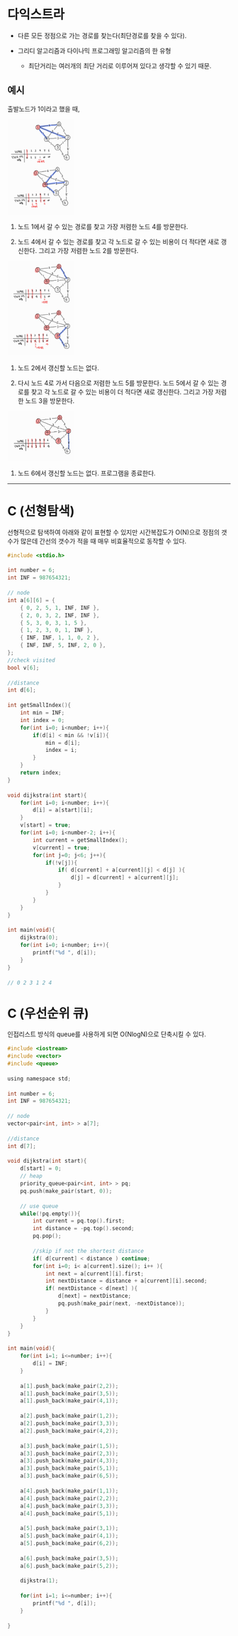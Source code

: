 # 다익스트라

- 다른 모든 정점으로 가는 경로를 찾는다(최단경로를 찾을 수 있다).

- 그리디 알고리즘과 다이나믹 프로그래밍 알고리즘의 한 유형
  - 최단거리는 여러개의 최단 거리로 이루어져 있다고 생각할 수 있기 때문.

## 예시

출발노드가 1이라고 했을 때,

<img width="30%" src="./img/dijstra1.jpg" />

1. 노드 1에서 갈 수 있는 경로를 찾고 가장 저렴한 노드 4를 방문한다.

2. 노드 4에서 갈 수 있는 경로를 찾고 각 노드로 갈 수 있는 비용이 더 적다면 새로 갱신한다. 그리고 가장 저렴한 노드 2를 방문한다.

<img width="30%" src="./img/dijstra2.jpg" />

1. 노드 2에서 갱신할 노드는 없다.

2. 다시 노드 4로 가서 다음으로 저렴한 노드 5를 방문한다. 노드 5에서 갈 수 있는 경로를 찾고 각 노드로 갈 수 있는 비용이 더 적다면 새로 갱신한다. 그리고 가장 저렴한 노드 3을 방문한다.

<img width="30%" src="./img/dijstra3.jpg" />

1. 노드 6에서 갱신할 노드는 없다. 프로그램을 종료한다.

---

# C (선형탐색)

선형적으로 탐색하여 아래와 같이 표현할 수 있지만 시간복잡도가 O(N)으로 정점의 갯수가 많은데 간선의 갯수가 적을 때 매우 비효율적으로 동작할 수 있다.

```c
#include <stdio.h>

int number = 6;
int INF = 987654321;

// node
int a[6][6] = {
	{ 0, 2, 5, 1, INF, INF },
	{ 2, 0, 3, 2, INF, INF },
	{ 5, 3, 0, 3, 1, 5 },
	{ 1, 2, 3, 0, 1, INF },
	{ INF, INF, 1, 1, 0, 2 },
	{ INF, INF, 5, INF, 2, 0 },
};
//check visited
bool v[6];

//distance
int d[6];

int getSmallIndex(){
	int min = INF;
	int index = 0;
	for(int i=0; i<number; i++){
		if(d[i] < min && !v[i]){
			min = d[i];
			index = i;
		}
	}
	return index;
}

void dijkstra(int start){
	for(int i=0; i<number; i++){
		d[i] = a[start][i];
	}
	v[start] = true;
	for(int i=0; i<number-2; i++){
		int current = getSmallIndex();
		v[current] = true;
		for(int j=0; j<6; j++){
			if(!v[j]){
				if( d[current] + a[current][j] < d[j] ){
					d[j] = d[current] + a[current][j];
				}
			}
		}
	}
}

int main(void){
	dijkstra(0);
	for(int i=0; i<number; i++){
		printf("%d ", d[i]);
	}
}

// 0 2 3 1 2 4
```

# C (우선순위 큐)

인접리스트 방식의 queue를 사용하게 되면 O(NlogN)으로 단축시킬 수 있다.

```c
#include <iostream>
#include <vector>
#include <queue>

using namespace std;

int number = 6;
int INF = 987654321;

// node
vector<pair<int, int> > a[7];

//distance
int d[7];

void dijkstra(int start){
	d[start] = 0;
	// heap
	priority_queue<pair<int, int> > pq;
	pq.push(make_pair(start, 0));

	// use queue
	while(!pq.empty()){
		int current = pq.top().first;
		int distance = -pq.top().second;
		pq.pop();

		//skip if not the shortest distance
		if( d[current] < distance ) continue;
		for(int i=0; i< a[current].size(); i++ ){
			int next = a[current][i].first;
			int nextDistance = distance + a[current][i].second;
			if( nextDistance < d[next] ){
				d[next] = nextDistance;
				pq.push(make_pair(next, -nextDistance));
			}
		}
	}
}

int main(void){
	for(int i=1; i<=number; i++){
		d[i] = INF;
	}

	a[1].push_back(make_pair(2,2));
	a[1].push_back(make_pair(3,5));
	a[1].push_back(make_pair(4,1));

	a[2].push_back(make_pair(1,2));
	a[2].push_back(make_pair(3,3));
	a[2].push_back(make_pair(4,2));

	a[3].push_back(make_pair(1,5));
	a[3].push_back(make_pair(2,3));
	a[3].push_back(make_pair(4,3));
	a[3].push_back(make_pair(5,1));
	a[3].push_back(make_pair(6,5));

	a[4].push_back(make_pair(1,1));
	a[4].push_back(make_pair(2,2));
	a[4].push_back(make_pair(3,3));
	a[4].push_back(make_pair(5,1));

	a[5].push_back(make_pair(3,1));
	a[5].push_back(make_pair(4,1));
	a[5].push_back(make_pair(6,2));

	a[6].push_back(make_pair(3,5));
	a[6].push_back(make_pair(5,2));

	dijkstra(1);

	for(int i=1; i<=number; i++){
		printf("%d ", d[i]);
	}

}
```

